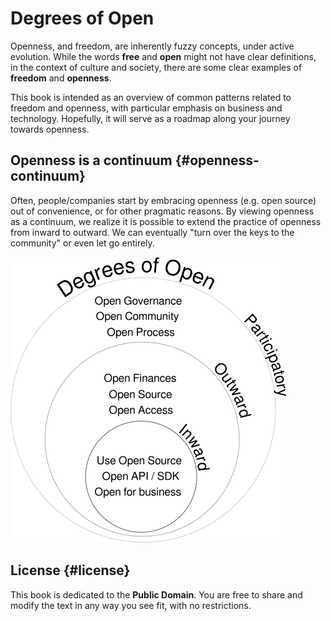 # Degrees of Open

Openness, and freedom, are inherently fuzzy concepts, under active evolution. While the words **free** and **open** might not have clear definitions, in the context of culture and society, there are some clear examples of **freedom** and **openness**.

This book is intended as an overview of common patterns related to freedom and openness, with particular emphasis on business and technology. Hopefully, it will serve as a roadmap along your journey towards openness.

## Openness is a continuum {#openness-continuum}

Often, people/companies start by embracing openness \(e.g. open source\) out of convenience, or for other pragmatic reasons. By viewing openness as a continuum, we realize it is possible to extend the practice of openness from inward to outward. We can eventually "turn over the keys to the community" or even let go entirely.

![Degrees of Open](/assets/degrees_of_open.png)

## License {#license}

This book is dedicated to the **Public Domain**. You are free to share and modify the text in any way you see fit, with no restrictions.

